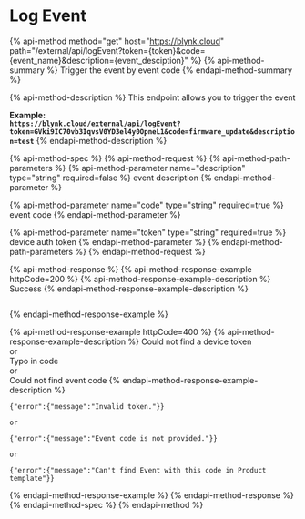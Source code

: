# Log Event

{% api-method method="get" host="https://blynk.cloud" path="/external/api/logEvent?token={token}&code={event\_name}&description={event\_desciption}" %}
{% api-method-summary %}
Trigger the event by event code
{% endapi-method-summary %}

{% api-method-description %}
This endpoint allows you to trigger the event  
  
**Example:**  
**`https://blynk.cloud/external/api/logEvent?token=GVki9IC70vb3IqvsV0YD3el4y0OpneL1&code=firmware_update&description=test`**
{% endapi-method-description %}

{% api-method-spec %}
{% api-method-request %}
{% api-method-path-parameters %}
{% api-method-parameter name="description" type="string" required=false %}
event description
{% endapi-method-parameter %}

{% api-method-parameter name="code" type="string" required=true %}
event code
{% endapi-method-parameter %}

{% api-method-parameter name="token" type="string" required=true %}
device auth token
{% endapi-method-parameter %}
{% endapi-method-path-parameters %}
{% endapi-method-request %}

{% api-method-response %}
{% api-method-response-example httpCode=200 %}
{% api-method-response-example-description %}
Success
{% endapi-method-response-example-description %}

```text

```
{% endapi-method-response-example %}

{% api-method-response-example httpCode=400 %}
{% api-method-response-example-description %}
Could not find a device token  
or  
Typo in code  
or  
Could not find event code
{% endapi-method-response-example-description %}

```text
{"error":{"message":"Invalid token."}}

or

{"error":{"message":"Event code is not provided."}}

or

{"error":{"message":"Can't find Event with this code in Product template"}}
```
{% endapi-method-response-example %}
{% endapi-method-response %}
{% endapi-method-spec %}
{% endapi-method %}



